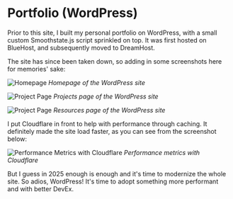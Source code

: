 # Portfolio (WordPress)

Prior to this site, I built my personal portfolio on WordPress, with a small custom Smoothstate.js script sprinkled on top. It was first hosted on BlueHost, and subsequently moved to DreamHost.

The site has since been taken down, so adding in some screenshots here for memories' sake:

![Homepage](/wp-site-homepage.gif)
_Homepage of the WordPress site_

![Project Page](/wp-site-projects.png)
_Projects page of the WordPress site_

![Project Page](/wp-site-resources.png)
_Resources page of the WordPress site_

I put Cloudflare in front to help with performance through caching. It definitely made the site load faster, as you can see from the screenshot below:

![Performance Metrics with Cloudflare](/wp-site-cloudflare-metrics.png)
_Performance metrics with Cloudflare_

But I guess in 2025 enough is enough and it's time to modernize the whole site. So adios, WordPress! It's time to adopt something more performant and with better DevEx.
